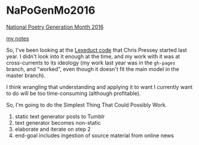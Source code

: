 # NaPoGenMo2016
[National Poetry Generation Month 2016](https://github.com/NaPoGenMo/NaPoGenMo2016)

[my notes](https://github.com/NaPoGenMo/NaPoGenMo2016/issues/3)


So, I've been looking at the [Lexeduct code](https://github.com/MichaelPaulukonis/Lexeduct/) that Chris Pressey started last year. I didn't look into it enough at the time, and my work with it was at cross-currents to its ideology (my work last year was in the `gh-pages` branch, and "worked", even though it doesn't fit the main model in the master branch).

I think wrangling that understanding and applying it to want I currently want to do will be too time-consuming (although profitable).

So, I'm going to do the Simplest Thing That Could Possibly Work.

1. static text generator posts to Tumblr
1. text generator becomes non-static
1. elaborate and iterate on step 2
1. end-goal includes ingestion of source material from online news
